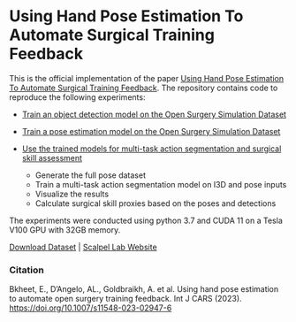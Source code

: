 # Using Hand Pose Estimation To Automate Surgical Training Feedback

This is the official implementation of the paper [Using Hand Pose Estimation To Automate Surgical Training Feedback](https://doi.org/10.1007/s11548-023-02947-6).
The repository contains code to reproduce the following experiments:
- [Train an object detection model on the Open Surgery Simulation Dataset](detection/README.md)
- [Train a pose estimation model on the Open Surgery Simulation Dataset](pose/README.md)
- [Use the trained models for multi-task action segmentation and surgical skill assessment](surgical-landmarks/README.md)

  - Generate the full pose dataset
  - Train a multi-task action segmentation model on I3D and pose inputs
  - Visualize the results 
  - Calculate surgical skill proxies based on the poses and detections

The experiments were conducted using python 3.7 and CUDA 11 on a Tesla V100 GPU with 32GB memory.

[Download Dataset](https://forms.gle/TyfiuUHaDu3iJKKr8) | [Scalpel Lab Website](https://scalpel.group)

### Citation
Bkheet, E., D’Angelo, AL., Goldbraikh, A. et al. Using hand pose estimation to automate open surgery training feedback. Int J CARS (2023). https://doi.org/10.1007/s11548-023-02947-6
